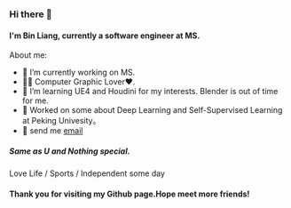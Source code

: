 ### Hi there 👋

#### I'm Bin Liang, currently a software engineer at MS.

About me:

- 🔭 I’m currently working on MS.
- 🤙🏾 Computer Graphic Lover❤️.
- 🌱 I’m learning UE4 and Houdini for my interests. Blender is out of time for me.
- 👯 Worked on some about Deep Learning and Self-Supervised Learning at Peking Univesity。
- 💬 send me [email](millerliang97@gmai.com)

##### Same as U and Nothing special.

Love Life / Sports / Independent some day

#### Thank you for visiting my Github page.Hope meet more friends!
